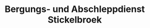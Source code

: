 ---
title: "Bergungs- und Abschleppdienst Stickelbroek"
url: /osnabrueck/bergungs-und-abschleppdienst-stickelbroek/
shop: Autowerkstatt
---